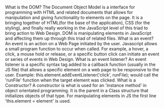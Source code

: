 What is the DOM? The Document Object Model is a interface for programming with HTML and related documents that allows for manipulation and giving functionality to elements on the page. It is a bringing together of HTML(for the base of the application), CSS (for the styling), and finally really working in the JavaScript level of this triad to bring action to Web Design. DOM is manipulating elements in JavaScript and affecting them up through this triad of related files. 
What is an event? An event is an action on a Web Page initiated by the user. Javascript allows a small program function to occur when called. For example, a hover, a click, a mouse hold or release, or a specific button click can initiate an event or series of events in Web Design. 
What is an event listener? An event listener is a specific syntax tag added to a callback function (usually in the JS file) that allows a specific element on a web page to be responsive to the user. Example: this.element.addEventListener('click', runFile); would call the 'runFile' function when the target element was clicked. 
What is a Constructor? A constructor is what is used for an 'instance method' in object orientated programming. It is the parent in a Class structure that initializes objects of that type. For manipulating elements in JS the first line 'this.element = element' is used.   